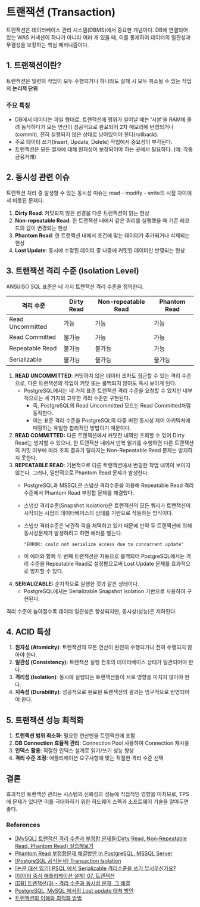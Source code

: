 # 트랜잭션 (Transaction)

트랜잭션은 데이터베이스 관리 시스템(DBMS)에서 중요한 개념이다. DB에 연결되어 있는 WAS 커넥션이 하나가 아니라 여러 개 있을 때, 이를 통제하여 데이터의 일관성과 무결성을 보장하는 핵심 메커니즘이다.

## 1. 트랜잭션이란?

트랜잭션은 일련의 작업이 모두 수행되거나 하나라도 실패 시 모두 취소될 수 있는 작업의 **논리적 단위**

### 주요 특징

- DB에서 데이터는 파일 형태로, 트랜잭션에 행위가 일어날 때는 ‘사본’을 RAM에 올려 동작하다가 모든 연산이 성공적으로 완료되어 2차 메모리에 반영되거나(commit), 전혀 실행되지 않은 상태로 남아있어야 한다(rollback).
- 주로 데이터 쓰기(Insert, Update, Delete) 작업에서 중요성이 부각된다.
- 트랜잭션은 모든 절차에 대해 원자성이 보장되어야 하는 곳에서 필요하다. (예: 각종 금융거래)

## 2. 동시성 관련 이슈

트랜잭션 처리 중 발생할 수 있는 동시성 이슈는 read - modify - write의 시점 차이에서 비롯된 문제다. 

1. **Dirty Read**: 커밋되지 않은 변경을 다른 트랜잭션이 읽는 현상
2. **Non-repeatable Read**: 한 트랜잭션 내에서 같은 쿼리를 실행했을 때 기존 레코드의 값이 변경되는 현상
3. **Phantom Read**: 한 트랜잭션 내에서 조건에 맞는 데이터가 추가되거나 삭제되는 현상
4. **Lost Update**: 동시에 수정된 데이터 중 나중에 커밋된 데이터만 반영되는 현상

## 3. 트랜잭션 격리 수준 (Isolation Level)

ANSI/ISO SQL 표준은 네 가지 트랜잭션 격리 수준을 정의한다.

| 격리 수준 | Dirty Read | Non-repeatable Read | Phantom Read |
| --- | --- | --- | --- |
| Read Uncommitted | 가능 | 가능 | 가능 |
| Read Committed | 불가능 | 가능 | 가능 |
| Repeatable Read | 불가능 | 불가능 | 가능 |
| Serializable | 불가능 | 불가능 | 불가능 |
1. **READ UNCOMMITTED**: 커밋하지 않은 데이터 조차도 접근할 수 있는 격리 수준으로, 다른 트랜잭션의 작업이 커밋 또는 롤백되지 않아도 즉시 보이게 된다.
    - PostgreSQL에서는 네 가지 표준 트랜잭션 격리 수준을 요청할 수 있지만 내부적으로는 세 가지의 고유한 격리 수준만 구현된다.
        - 즉, PostgreSQL의 Read Uncommitted 모드는 Read Committed처럼 동작한다.
        - 이는 표준 격리 수준을 PostgreSQL의 다중 버전 동시성 제어 아키텍처에 매핑하는 유일한 합리적인 방법이기 때문이다.
2. **READ COMMITTED:** 다른 트랜잭션에서 커밋한 내역만 조회할 수 있어 Dirty Read는 방지할 수 있으나, 한 트랜잭션 내에서 반복 읽기를 수행하면 다른 트랜잭션의 커밋 여부에 따라 조회 결과가 달라지는 Non-Repeatable Read 문제는 방지하지 못한다.
3. **REPEATABLE READ**: 기본적으로 다른 트랜잭션에서 변경한 작업 내역이 보이지 않는다. 그러나, 일반적으로 Phantom Read 문제가 발생한다.
    - PostgreSQL과 MSSQL은 스냅샷 격리수준을 이용해 Repeatable Read 격리수준에서 Phantom Read 부정합 문제를 해결했다.
    - 스냅샷 격리수준(Snapshot Isolation)은 트랜잭션의 모든 쿼리가 트랜잭션이 시작되는 시점의 데이터베이스의 상태를 기반으로 작동하는 방식이다.
    - 스냅샷 격리수준은 낙관적 락을 채택하고 있기 때문에 만약 두 트랜잭션에 의해 동시성문제가 발생하려고 하면 에러를 뱉는다.
        
        ```
        "ERROR: could not serialize access due to concurrent update"
        ```
        
    - 이 에러와 함께 두 번째 트랜잭션은 자동으로 롤백되어 PostgreSQL에서는 격리 수준을 Repeatable Read로 설정함으로써 Lost Update 문제를 효과적으로 방지할 수 있다.
4. **SERIALIZABLE:** 순차적으로 실행한 것과 같은 상태이다.
    - PostgreSQL에서는 Serializable Snapshot Isolation 기반으로 사용하여 구현된다.

격리 수준이 높아질수록 데이터 일관성은 향상되지만, 동시성(성능)은 저하된다.

## 4. ACID 특성

1. **원자성 (Atomicity)**: 트랜잭션의 모든 연산이 완전히 수행되거나 전혀 수행되지 않아야 한다.
2. **일관성 (Consistency)**: 트랜잭션 실행 전후의 데이터베이스 상태가 일관되어야 한다.
3. **격리성 (Isolation)**: 동시에 실행되는 트랜잭션들이 서로 영향을 미치지 않아야 한다.
4. **지속성 (Durability)**: 성공적으로 완료된 트랜잭션의 결과는 영구적으로 반영되어야 한다.

## 5. 트랜잭션 성능 최적화

1. **트랜잭션 범위 최소화**: 필요한 연산만을 트랜잭션에 포함
2. **DB Connection 효율적 관리**: Connection Pool 사용하여 Connection 재사용
3. **인덱스 활용**: 적절한 인덱스 설계로 읽기/쓰기 성능 향상
4. **격리 수준 조정**: 애플리케이션 요구사항에 맞는 적절한 격리 수준 선택

## 결론

효과적인 트랜잭션 관리는 시스템의 신뢰성과 성능에 직접적인 영향을 미치므로, TPS에 문제가 있다면 이를 극대화하기 위한 하드웨어 스펙과 소프트웨어 기술을 알아두면 좋다.

### References

- [[MySQL] 트랜잭션 격리 수준과 부정합 문제들(Dirty Read, Non-Repeatable Read, Phantom Read) 실습해보기](https://mangkyu.tistory.com/300)
- [Phantom Read 부정합문제 해결방안 In PostgreSQL, MSSQL Server](https://coding-review.tistory.com/304)
- [[PostgreSQL 공식문서] Transaction Isolation](https://www.postgresql.org/docs/current/transaction-iso.html)
- [[논문 대신 읽기] PSQL 에서 Serializable 격리수준을 쓰기 무서우신가요?](https://velog.io/@jaquan1227/PSQL-%EC%97%90%EC%84%9C-Serializable-%EA%B2%A9%EB%A6%AC%EC%88%98%EC%A4%80%EC%9D%84-%EC%93%B0%EA%B8%B0-%EB%AC%B4%EC%84%9C%EC%9A%B0%EC%8B%A0%EA%B0%80%EC%9A%94)
- [[데이터 중심 애플리케이션 설계] 07. 트랜잭션](https://be-developer.tistory.com/108)
- [[DB] 트랜잭션(3) - 격리 수준과 동시성 문제, 그 해결](https://sundotcom.tistory.com/24)
- [PostgreSQL, MySQL 에서의 Lost update 대처 방안](https://2tsumo-hitori.tistory.com/55)
- [트랜잭션의 이해와 최적화 방법](https://f-lab.kr/insight/understanding-transactions-20240819)
